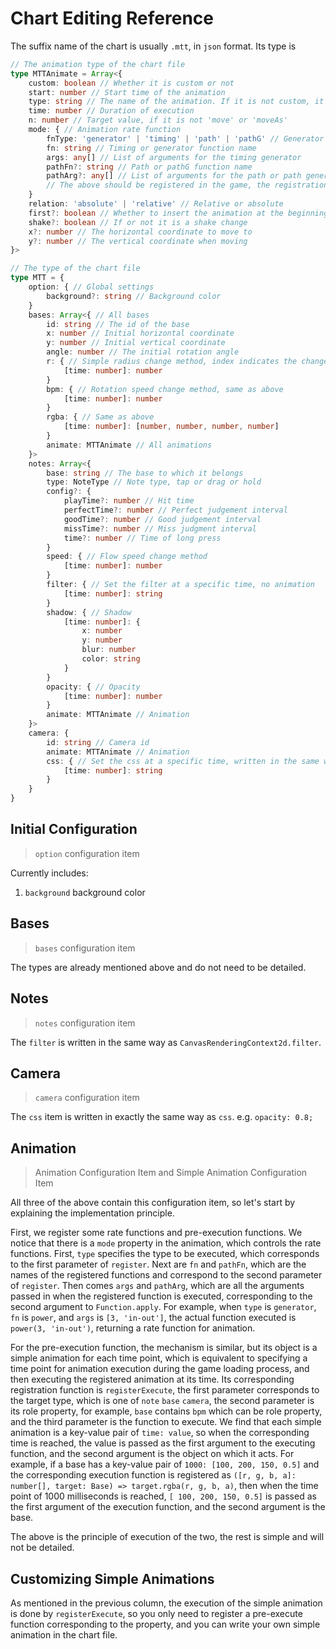 # Chart Editing Reference

The suffix name of the chart is usually `.mtt`, in `json` format. Its type is

```ts
// The animation type of the chart file
type MTTAnimate = Array<{
    custom: boolean // Whether it is custom or not
    start: number // Start time of the animation
    type: string // The name of the animation. If it is not custom, it is one of 'move', 'rotate', 'resize', 'moveAs' and 'shake'. If it is, it is usually the property name.
    time: number // Duration of execution
    n: number // Target value, if it is not 'move' or 'moveAs'
    mode: { // Animation rate function
        fnType: 'generator' | 'timing' | 'path' | 'pathG' // Generator is the rate generator, pathG is the path generator
        fn: string // Timing or generator function name
        args: any[] // List of arguments for the timing generator
        pathFn?: string // Path or pathG function name
        pathArg?: any[] // List of arguments for the path or path generator
        // The above should be registered in the game, the registration method is described in the chart section, and the mechanism will be explained in detail afterwards
    }
    relation: 'absolute' | 'relative' // Relative or absolute
    first?: boolean // Whether to insert the animation at the beginning of all animations of the current object
    shake?: boolean // If or not it is a shake change
    x?: number // The horizontal coordinate to move to
    y?: number // The vertical coordinate when moving
}>

// The type of the chart file
type MTT = {
    option: { // Global settings
        background?: string // Background color
    }
    bases: Array<{ // All bases
        id: string // The id of the base
        x: number // Initial horizontal coordinate
        y: number // Initial vertical coordinate
        angle: number // The initial rotation angle
        r: { // Simple radius change method, index indicates the change time, value indicates the target value. It will be animated in 1 frame.
            [time: number]: number
        } 
        bpm: { // Rotation speed change method, same as above
            [time: number]: number
        }
        rgba: { // Same as above
            [time: number]: [number, number, number, number]
        }
        animate: MTTAnimate // All animations
    }>
    notes: Array<{
        base: string // The base to which it belongs
        type: NoteType // Note type, tap or drag or hold
        config?: {
            playTime?: number // Hit time
            perfectTime?: number // Perfect judgement interval
            goodTime?: number // Good judgement interval
            missTime?: number // Miss judgment interval
            time?: number // Time of long press
        }
        speed: { // Flow speed change method
            [time: number]: number
        }
        filter: { // Set the filter at a specific time, no animation
            [time: number]: string
        }
        shadow: { // Shadow
            [time: number]: {
                x: number
                y: number
                blur: number
                color: string
            }
        }
        opacity: { // Opacity
            [time: number]: number
        }
        animate: MTTAnimate // Animation
    }>
    camera: {
        id: string // Camera id
        animate: MTTAnimate // Animation
        css: { // Set the css at a specific time, written in the same way as css
            [time: number]: string
        }
    }
}
```

## Initial Configuration

> `option` configuration item

Currently includes:

1. `background` background color

## Bases

> `bases` configuration item

The types are already mentioned above and do not need to be detailed.

## Notes

> `notes` configuration item

The `filter` is written in the same way as `CanvasRenderingContext2d.filter`.

## Camera

> `camera` configuration item

The `css` item is written in exactly the same way as `css`. e.g. `opacity: 0.8;`

## Animation

> Animation Configuration Item and Simple Animation Configuration Item

All three of the above contain this configuration item, so let's start by explaining the implementation principle.

First, we register some rate functions and pre-execution functions. We notice that there is a `mode` property in the animation, which controls the rate functions. First, `type` specifies the type to be executed, which corresponds to the first parameter of `register`. Next are `fn` and `pathFn`, which are the names of the registered functions and correspond to the second parameter of `register`. Then comes `args` and `pathArg`, which are all the arguments passed in when the registered function is executed, corresponding to the second argument to `Function.apply`. For example, when `type` is `generator`, `fn` is `power`, and `args` is `[3, 'in-out']`, the actual function executed is `power(3, 'in-out')`, returning a rate function for animation.

For the pre-execution function, the mechanism is similar, but its object is a simple animation for each time point, which is equivalent to specifying a time point for animation execution during the game loading process, and then executing the registered animation at its time. Its corresponding registration function is `registerExecute`, the first parameter corresponds to the target type, which is one of `note` `base` `camera`, the second parameter is its role property, for example, `base` contains `bpm` which can be role property, and the third parameter is the function to execute. We find that each simple animation is a key-value pair of `time: value`, so when the corresponding time is reached, the value is passed as the first argument to the executing function, and the second argument is the object on which it acts. For example, if a base has a key-value pair of `1000: [100, 200, 150, 0.5]` and the corresponding execution function is registered as `([r, g, b, a]: number[], target: Base) => target.rgba(r, g, b, a)`, then when the time point of 1000 milliseconds is reached, `[ 100, 200, 150, 0.5]` is passed as the first argument of the execution function, and the second argument is the base.

The above is the principle of execution of the two, the rest is simple and will not be detailed.

## Customizing Simple Animations

As mentioned in the previous column, the execution of the simple animation is done by `registerExecute`, so you only need to register a pre-execute function corresponding to the property, and you can write your own simple animation in the chart file.